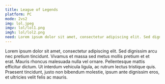 ```yaml
---
title: League of Legends
platform: PC
mode: 2vs2
img: lol.jpeg
imgv: lol/lol1.png
imgh: lol/lol2.png
need: Lorem ipsum dolor sit amet, consectetur adipiscing elit. Sed dignissim arcu nec pretium tincidunt.
---
```

Lorem ipsum dolor sit amet, consectetur adipiscing elit. Sed dignissim arcu nec pretium tincidunt. Vivamus et massa sed metus mollis pretium et et erat. Mauris rhoncus malesuada nulla vel ornare. Pellentesque mattis efficitur dictum. Ut interdum vehicula ligula, ac rutrum lectus tristique quis. Praesent tincidunt, justo non bibendum molestie, ipsum ante dignissim eros, et ultricies velit felis ac mauris.